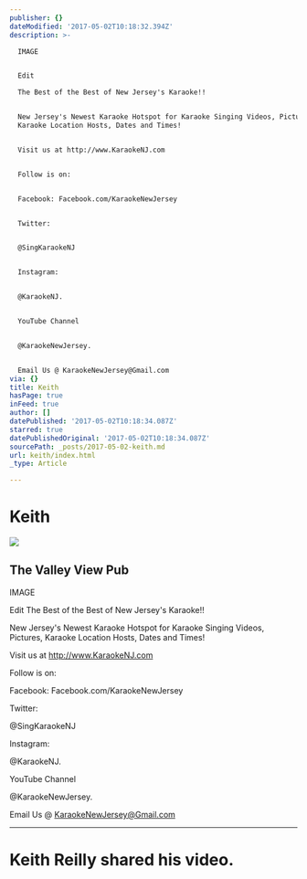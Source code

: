 ```yaml
---
publisher: {}
dateModified: '2017-05-02T10:18:32.394Z'
description: >-

  IMAGE


  Edit

  The Best of the Best of New Jersey's Karaoke!! 


  New Jersey's Newest Karaoke Hotspot for Karaoke Singing Videos, Pictures,
  Karaoke Location Hosts, Dates and Times! 


  Visit us at http://www.KaraokeNJ.com


  Follow is on:


  Facebook: Facebook.com/KaraokeNewJersey 


  Twitter:


  @SingKaraokeNJ


  Instagram:


  @KaraokeNJ.


  YouTube Channel


  @KaraokeNewJersey. 


  Email Us @ KaraokeNewJersey@Gmail.com
via: {}
title: Keith
hasPage: true
inFeed: true
author: []
datePublished: '2017-05-02T10:18:34.087Z'
starred: true
datePublishedOriginal: '2017-05-02T10:18:34.087Z'
sourcePath: _posts/2017-05-02-keith.md
url: keith/index.html
_type: Article

---
```

# Keith

<article style=""><img src="https://imgflo.herokuapp.com/graph/2b2431f8e7ba7b0/6e888ac6a24e68841ded05e11ab414ad/croprotate.jpg?cropheight=434&amp;cropwidth=720&amp;degrees=0&amp;input=https%3A%2F%2Fscontent.xx.fbcdn.net%2Fv%2Ft15.0-10%2F15817345_10154848650238180_8941631764309213184_n.jpg%3Foh%3Dddbc61442b2786b02305714eaa71a37c%26oe%3D5986BECB&amp;x=0&amp;y=143" /><h1>The Valley View Pub</h1><p>
IMAGE

Edit
The Best of the Best of New Jersey's Karaoke!! 

New Jersey's Newest Karaoke Hotspot for Karaoke Singing Videos, Pictures, Karaoke Location Hosts, Dates and Times! 

Visit us at http://www.KaraokeNJ.com

Follow is on:

Facebook: Facebook.com/KaraokeNewJersey 

Twitter:

@SingKaraokeNJ

Instagram:

@KaraokeNJ.

YouTube Channel

@KaraokeNewJersey. 

Email Us @ KaraokeNewJersey@Gmail.com</p></article>

---

# Keith Reilly shared his video.